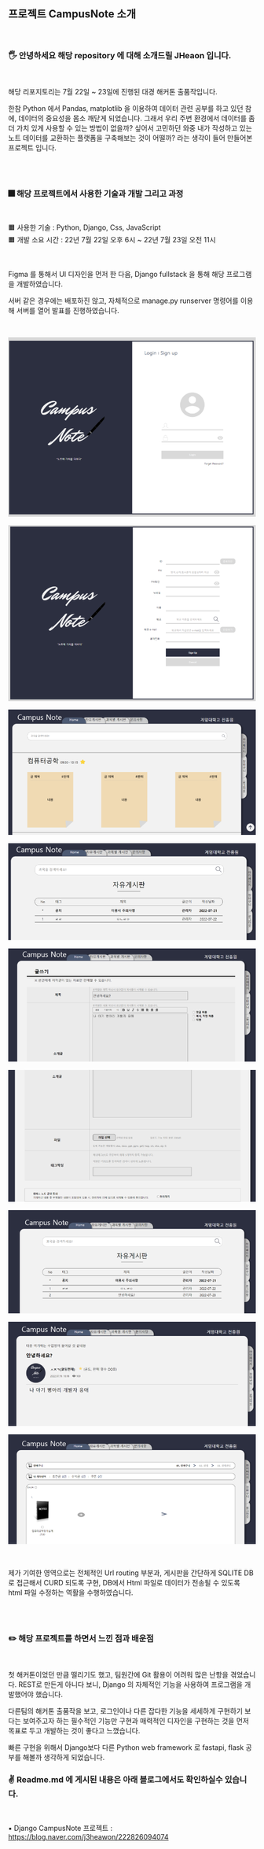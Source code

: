 ## 프로젝트 CampusNote 소개 

<br>

### 🖐️ 안녕하세요 해당 repository 에 대해 소개드릴 JHeaon 입니다. 

<br>

해당 리포지토리는 7월 22일 ~ 23일에 진행된 대경 해커톤 출품작입니다. 

한참 Python 에서 Pandas, matplotlib 을 이용하여 데이터 관련 공부를 하고 있던 참에, 데이터의 중요성을 몸소 깨닫게 되었습니다. 그래서 우리 주변 환경에서 데이터를 좀 더 가치 있게 사용할 수 있는 방법이 없을까? 싶어서 고민하던 와중 내가 작성하고 있는 노트 데이터를 교환하는 플랫폼을 구축해보는 것이 어떨까? 라는 생각이 들어 만들어본 프로젝트 입니다. 


<br><br>

### 🎆 해당 프로젝트에서 사용한 기술과 개발 그리고 과정

<br>

🟧  사용한 기술 :  Python, Django, Css, JavaScript <br>
🟧  개발 소요 시간 : 22년 7월 22일 오후 6시 ~ 22년 7월 23일 오전 11시 <br>

<br>


Figma 를 통해서 UI 디자인을 먼저 한 다음, Django fullstack 을 통해 해당 프로그램을 개발하였습니다. 

서버 같은 경우에는 배포하진 않고, 자체적으로 manage.py runserver 명령어를 이용해 서버를 열어 발표를 진행하였습니다. 



<br>

<p align= "center">
 <img src= "./img/1.png">
</p>
<p align= "center">
 <img src= "./img/2.png">
</p>
<p align= "center">
 <img src= "./img/3.png">
</p>
<p align= "center">
 <img src= "./img/4.png">
</p>
<p align= "center">
 <img src= "./img/5.png">
</p>
<p align= "center">
 <img src= "./img/6.png">
</p>
<p align= "center">
 <img src= "./img/7.png">
</p>
<p align= "center">
 <img src= "./img/8.png">
</p>
<p align= "center">
 <img src= "./img/9.png">
</p>


<br>

제가 기여한 영역으로는 전체적인 Url routing 부분과, 게시판을 간단하게 SQLITE DB로 접근해서 CURD 되도록 구현, DB에서 Html 파일로 데이터가 전송될 수 있도록 html 파일 수정하는 역활을 수행하였습니다. 

<br><br>


### ✏️ 해당 프로젝트를 하면서 느낀 점과 배운점

<br>

첫 해커톤이었던 만큼 떨리기도 했고, 팀원간에 Git 활용이 어려워 많은 난항을 겪었습니다. REST로 만든게 아니다 보니, Django 의 자체적인 기능을 사용하여 프로그램을 개발했어야 했습니다. 

다른팀의 해커톤 출품작을 보고, 로그인이나 다른 잡다한 기능을 세세하게 구현하기 보다는 보여주고자 하는 필수적인 기능만 구현과 매력적인 디자인을 구현하는 것을 먼저 목표로 두고 개발하는 것이 좋다고 느꼈습니다. 

빠른 구현을 위해서 Django보다 다른 Python web framework 로 fastapi, flask 공부를 해볼까 생각하게 되었습니다. 



### ✌️ Readme.md 에 게시된 내용은 아래 블로그에서도 확인하실수 있습니다. 

<br>

▪️ Django CampusNote 프로젝트  : https://blog.naver.com/j3heawon/222826094074